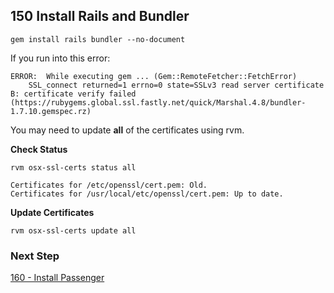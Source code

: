 ## 150 Install Rails and Bundler

```
gem install rails bundler --no-document
```

If you run into this error:

```console
ERROR:  While executing gem ... (Gem::RemoteFetcher::FetchError)
    SSL_connect returned=1 errno=0 state=SSLv3 read server certificate B: certificate verify failed (https://rubygems.global.ssl.fastly.net/quick/Marshal.4.8/bundler-1.7.10.gemspec.rz)
```

You may need to update **all** of the certificates using rvm.

**Check Status**

```
rvm osx-ssl-certs status all
```

```console
Certificates for /etc/openssl/cert.pem: Old.
Certificates for /usr/local/etc/openssl/cert.pem: Up to date.
```

**Update Certificates**

```
rvm osx-ssl-certs update all
```

### Next Step

[160 - Install Passenger](https://github.com/remomueller/documentation/blob/master/macos/160-passenger.md)
